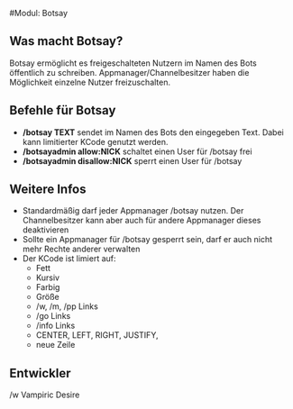 #Modul: Botsay

## Was macht Botsay?
Botsay ermöglicht es freigeschalteten Nutzern im Namen des Bots öffentlich zu schreiben. Appmanager/Channelbesitzer haben die Möglichkeit einzelne Nutzer freizuschalten.

## Befehle für Botsay
* **/botsay TEXT** sendet im Namen des Bots den eingegeben Text. Dabei kann limitierter KCode genutzt werden.
* **/botsayadmin allow:NICK** schaltet einen User für /botsay frei
* **/botsayadmin disallow:NICK** sperrt einen User für /botsay

## Weitere Infos
* Standardmäßig darf jeder Appmanager /botsay nutzen. Der Channelbesitzer kann aber auch für andere Appmanager dieses deaktivieren
* Sollte ein Appmanager für /botsay gesperrt sein, darf er auch nicht mehr Rechte anderer verwalten
* Der KCode ist limiert auf:
    * Fett
    * Kursiv
    * Farbig
    * Größe
    * /w, /m, /pp Links
    * /go Links
    * /info Links
    * CENTER, LEFT, RIGHT, JUSTIFY,
    * neue Zeile
    
## Entwickler
/w Vampiric Desire